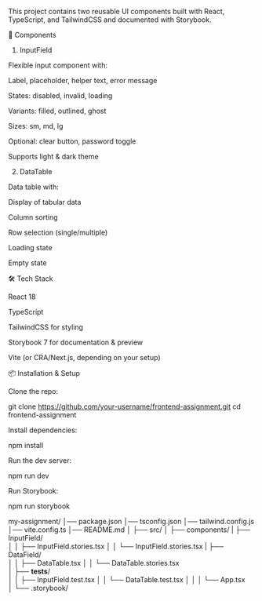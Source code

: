 This project contains two reusable UI components built with React, TypeScript, and TailwindCSS and documented with Storybook.

🚀 Components

1. InputField

Flexible input component with:

Label, placeholder, helper text, error message

States: disabled, invalid, loading

Variants: filled, outlined, ghost

Sizes: sm, md, lg

Optional: clear button, password toggle

Supports light & dark theme

2. DataTable

Data table with:

Display of tabular data

Column sorting

Row selection (single/multiple)

Loading state

Empty state

🛠️ Tech Stack

React 18

TypeScript

TailwindCSS for styling

Storybook 7 for documentation & preview

Vite (or CRA/Next.js, depending on your setup)

📦 Installation & Setup

Clone the repo:

git clone https://github.com/your-username/frontend-assignment.git
cd frontend-assignment

Install dependencies:

npm install

Run the dev server:

npm run dev

Run Storybook:

npm run storybook

my-assignment/
│── package.json
│── tsconfig.json
│── tailwind.config.js
│── vite.config.ts
│── README.md
│
├── src/
│ ├── components/
| ├── InputField/  
│ │ ├── InputField.stories.tsx
│ │ └── InputField.stories.tsx
| ├── DataField/  
│ │ ├── DataTable.tsx
│ │ └── DataTable.stories.tsx  
│ ├── **tests**/  
│ │ ├── InputField.test.tsx
│ │ └── DataTable.test.tsx
│ │
│ └── App.tsx  
│
└── .storybook/
